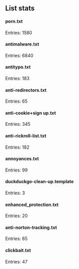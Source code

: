 ## List stats
#### porn.txt
Entries: 1580 <br> 
#### antimalware.txt
Entries: 6840 <br> 
#### antitypo.txt
Entries: 183 <br> 
#### anti-redirectors.txt
Entries: 65 <br> 
#### anti-cookie+sign up.txt
Entries: 345 <br> 
#### anti-rickroll-list.txt
Entries: 182 <br> 
#### annoyances.txt
Entries: 99 <br> 
#### duckduckgo-clean-up.template
Entries: 3 <br> 
#### enhanced_protection.txt
Entries: 20 <br> 
#### anti-norton-tracking.txt
Entries: 65 <br> 
#### clickbait.txt
Entries: 47 <br> 
